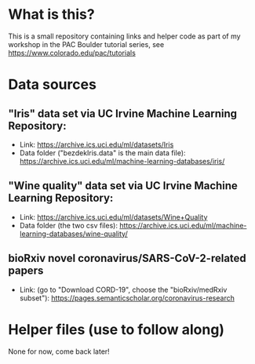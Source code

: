 # What is this?

This is a small repository containing links and helper code as part of my workshop in the PAC Boulder tutorial series, see https://www.colorado.edu/pac/tutorials

# Data sources

## "Iris" data set via UC Irvine Machine Learning Repository: 
* Link: https://archive.ics.uci.edu/ml/datasets/Iris
* Data folder ("bezdekIris.data" is the main data file): https://archive.ics.uci.edu/ml/machine-learning-databases/iris/

## "Wine quality" data set via UC Irvine Machine Learning Repository: 
* Link: https://archive.ics.uci.edu/ml/datasets/Wine+Quality
* Data folder (the two csv files): https://archive.ics.uci.edu/ml/machine-learning-databases/wine-quality/

## bioRxiv novel coronavirus/SARS-CoV-2-related papers 
* Link: (go to "Download CORD-19", choose the "bioRxiv/medRxiv subset"): https://pages.semanticscholar.org/coronavirus-research

# Helper files (use to follow along)

None for now, come back later!
